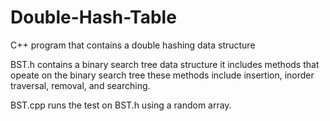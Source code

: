 # Double-Hash-Table
C++ program that contains a double hashing data structure 

BST.h contains a binary search tree data structure
it includes methods that opeate on the binary search tree
these methods include insertion, inorder traversal, removal,
and searching.

BST.cpp runs the test on BST.h using a
random array.
